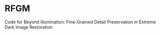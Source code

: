 # RFGM
Code for Beyond Illumination: Fine-Grained Detail Preservation in Extreme Dark Image Restoration
